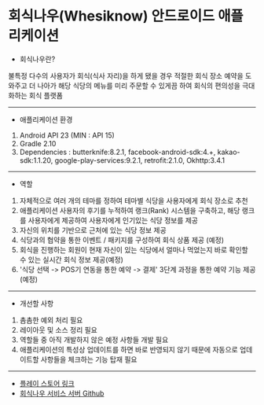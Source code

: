 # 회식나우(Whesiknow) 안드로이드 애플리케이션

- 회식나우란?

불특정 다수의 사용자가 회식(식사 자리)을 하게 됐을 경우 적절한 회식 장소 예약을 도와주고 더 나아가 해당 식당의 메뉴를 미리 주문할 수 있게끔 하여 회식의 편의성을 극대화하는 회식 플랫폼

---

- 애플리케이션 환경

1. Android API 23 (MIN : API 15)
2. Gradle 2.10
3. Dependencies : butterknife:8.2.1, facebook-android-sdk:4.+, kakao-sdk:1.1.20, google-play-services:9.2.1, retrofit:2.1.0, Okhttp:3.4.1

---

- 역할


1. 자체적으로 여러 개의 테마를 정하여 테마별 식당을 사용자에게 회식 장소로 추천
2. 애플리케이션 사용자의 후기를 누적하여 랭크(Rank) 시스템을 구축하고, 해당 랭크를 사용자에게 제공하여 사용자에게 인기있는 식당 정보를 제공
3. 자신의 위치를 기반으로 근처에 있는 식당 정보 제공
4. 식당과의 협약을 통한 이벤트 / 패키지를 구성하여 회식 상품 제공 (예정)
5. 회식을 진행하는 회원이 현재 자신이 있는 식당에서 얼마나 먹었는지 바로 확인할 수 있는 실시간 회식 정보 제공(예정)
6. '식당 선택 -> POS기 연동을 통한 예약 -> 결제' 3단계 과정을 통한 예약 기능 제공(예정)

---

- 개선할 사항

1. 촘촘한 예외 처리 필요
2. 레이아웃 및 소스 정리 필요
3. 역할들 중 아직 개발하지 않은 예정 사항들 개발 필요
4. 애플리케이션의 특성상 업데이트를 하면 바로 반영되지 않기 때문에 자동으로 업데이트할 사항들을 체크하는 기능 탑재 필요

---

* [플레이 스토어 링크](-)
* [회식나우 서비스 서버 Github](https://github.com/knunu/whesiknow_server)


